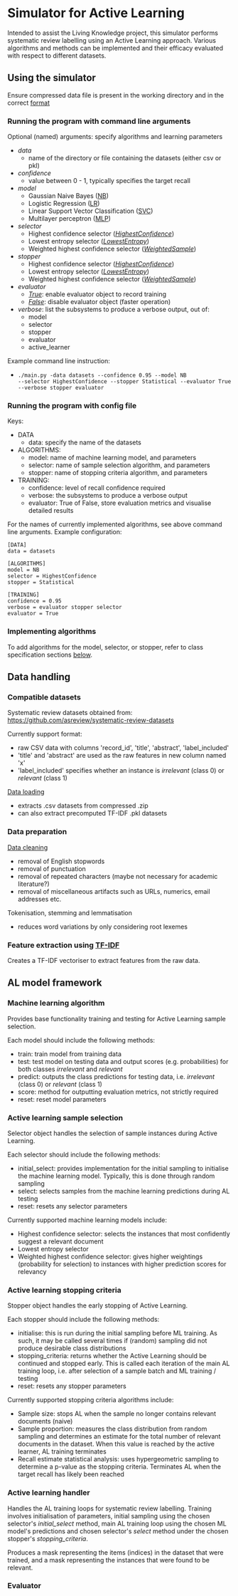 # Simulator for Active Learning
Intended to assist the Living Knowledge project, this simulator performs systematic review labelling using an Active Learning approach. Various algorithms and methods can be implemented and their efficacy evaluated with respect to different datasets.



## Using the simulator
Ensure compressed data file is present in the working directory and in the correct [format](#compatible-datasets)

### Running the program with command line arguments
Optional (named) arguments: specify algorithms and learning parameters
- *data*
  - name of the directory or file containing the datasets (either csv or pkl)
- *confidence*
  - value between 0 - 1, typically specifies the target recall
- *model*
  - Gaussian Naive Bayes ([NB](./model.py))
  - Logistic Regression ([LR](./model.py))
  - Linear Support Vector Classification ([SVC](./model.py))
  - Multilayer perceptron ([MLP](./model.py))
- *selector*
  - Highest confidence selector ([*HighestConfidence*](./selector.py))
  - Lowest entropy selector ([*LowestEntropy*](./selector.py))
  - Weighted highest confidence selector ([*WeightedSample*](./selector.py))
- *stopper*
  - Highest confidence selector ([*HighestConfidence*](./selector.py))
  - Lowest entropy selector ([*LowestEntropy*](./selector.py))
  - Weighted highest confidence selector ([*WeightedSample*](./selector.py))
- *evaluator*
  - [*True*](./selector.py): enable evaluator object to record training
  - [*False*](./selector.py): disable evaluator object (faster operation)
- *verbose*: list the subsystems to produce a verbose output, out of:
  - model
  - selector
  - stopper
  - evaluator
  - active_learner

Example command line instruction:
- <code>./main.py -data datasets --confidence 0.95 --model NB --selector HighestConfidence --stopper Statistical --evaluator True --verbose stopper evaluator</code>

### Running the program with config file
Keys: 
- DATA
  - data: specify the name of the datasets
- ALGORITHMS: 
  - model: name of machine learning model, and parameters
  - selector: name of sample selection algorithm, and parameters
  - stopper: name of stopping criteria algorithm, and parameters
- TRAINING:
  - confidence: level of recall confidence required
  - verbose: the subsystems to produce a verbose output
  - evaluator: True of False, store evaluation metrics and visualise detailed results

For the names of currently implemented algorithms, see above command line arguments. Example configuration:

`[DATA]`\
`data = datasets`

`[ALGORITHMS]`\
`model = NB`\
`selector = HighestConfidence`\
`stopper = Statistical`

`[TRAINING]`\
`confidence = 0.95`\
`verbose = evaluator stopper selector`\
`evaluator = True`


### Implementing algorithms
To add algorithms for the model, selector, or stopper, refer to class specification sections [below](#al-model-framework). 



## Data handling

### Compatible datasets
Systematic review datasets obtained from:
https://github.com/asreview/systematic-review-datasets

Currently support format:
- raw CSV data with columns 'record_id', 'title', 'abstract', 'label_included'
- 'title' and 'abstract' are used as the raw features in new column named 'x'
- 'label_included' specifies whether an instance is *irrelevant* (class 0) or *relevant* (class 1)

[Data loading](./data_extraction.py)
- extracts .csv datasets from compressed .zip
- can also extract precomputed TF-IDF .pkl datasets


### Data preparation
[Data cleaning](./data_extraction.py)
- removal of English stopwords
- removal of punctuation
- removal of repeated characters (maybe not necessary for academic literature?)
- removal of miscellaneous artifacts such as URLs, numerics, email addresses etc.

Tokenisation, stemming and lemmatisation
- reduces word variations by only considering root lexemes

### Feature extraction using [TF-IDF](./tfidf.py)
Creates a TF-IDF vectoriser to extract features from the raw data. 


## AL model framework

### Machine learning algorithm
Provides base functionality training and testing for Active Learning sample selection.

Each model should include the following methods:
- train: train model from training data
- test: test model on testing data and output scores (e.g. probabilities) for both classes *irrelevant* and *relevant*
- predict: outputs the class predictions for testing data, i.e. *irrelevant* (class 0) or *relevant* (class 1)
- score: method for outputting evaluation metrics, not strictly required
- reset: reset model parameters




### Active learning sample selection
Selector object handles the selection of sample instances during Active Learning.

Each selector should include the following methods:
- initial_select: provides implementation for the initial sampling to initialise the machine learning model. Typically, this is done through random sampling
- select: selects samples from the machine learning predictions during AL testing
- reset: resets any selector parameters

Currently supported machine learning models include:
- Highest confidence selector: selects the instances that most confidently suggest a relevant document
- Lowest entropy selector
- Weighted highest confidence selector: gives higher weightings (probability for selection) to instances with higher prediction scores for relevancy


### Active learning stopping criteria
Stopper object handles the early stopping of Active Learning.

Each stopper should include the following methods:
- initialise: this is run during the initial sampling before ML training. As such, it may be called several times if (random) sampling did not produce desirable class distributions
- stopping_criteria: returns whether the Active Learning should be continued and stopped early. This is called each iteration of the main AL training loop, i.e. after selection of a sample batch and ML training / testing
- reset: resets any stopper parameters

Currently supported stopping criteria algorithms include:
- Sample size: stops AL when the sample no longer contains relevant documents (naive)
- Sample proportion: measures the class distribution from random sampling and determines an estimate for the total number of relevant documents in the dataset. When this value is reached by the active learner, AL training terminates
- Recall estimate statistical analysis: uses hypergeometric sampling to determine a p-value as the stopping criteria. Terminates AL when the target recall has likely been reached


### Active learning handler
Handles the AL training loops for systematic review labelling. Training involves initialisation of parameters, initial sampling using the chosen selector's *initial_select* method, main AL training loop using the chosen ML model's predictions and chosen selector's *select* method under the chosen stopper's *stopping_criteria*.

Produces a mask representing the items (indices) in the dataset that were trained, and a mask representing the instances that were found to be relevant.

### Evaluator
